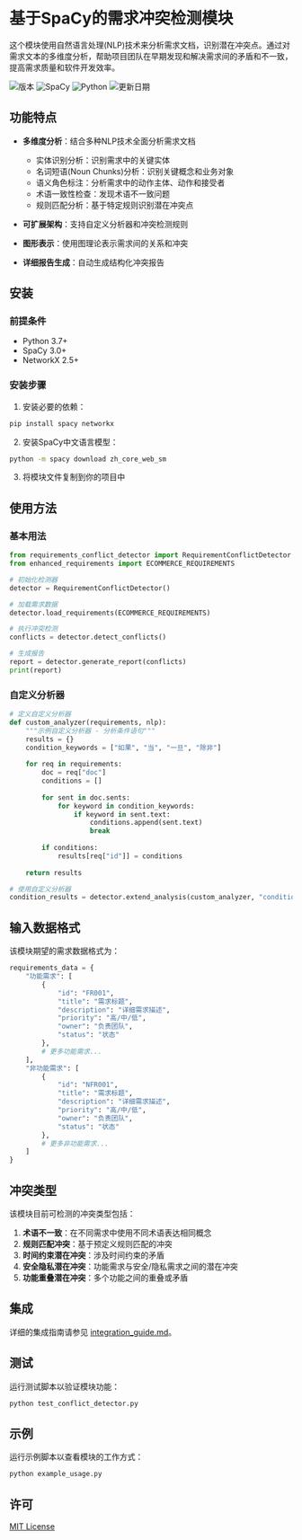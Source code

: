 # 基于SpaCy的需求冲突检测模块

这个模块使用自然语言处理(NLP)技术来分析需求文档，识别潜在冲突点。通过对需求文本的多维度分析，帮助项目团队在早期发现和解决需求间的矛盾和不一致，提高需求质量和软件开发效率。

![版本](https://img.shields.io/badge/版本-1.0.0-blue)
![SpaCy](https://img.shields.io/badge/SpaCy-3.0+-green)
![Python](https://img.shields.io/badge/Python-3.7+-yellow)
![更新日期](https://img.shields.io/badge/更新日期-2025.05.09-orange)

## 功能特点

- **多维度分析**：结合多种NLP技术全面分析需求文档
  - 实体识别分析：识别需求中的关键实体
  - 名词短语(Noun Chunks)分析：识别关键概念和业务对象
  - 语义角色标注：分析需求中的动作主体、动作和接受者
  - 术语一致性检查：发现术语不一致问题
  - 规则匹配分析：基于特定规则识别潜在冲突点

- **可扩展架构**：支持自定义分析器和冲突检测规则
- **图形表示**：使用图理论表示需求间的关系和冲突
- **详细报告生成**：自动生成结构化冲突报告

## 安装

### 前提条件

- Python 3.7+
- SpaCy 3.0+
- NetworkX 2.5+

### 安装步骤

1. 安装必要的依赖：

```bash
pip install spacy networkx
```

2. 安装SpaCy中文语言模型：

```bash
python -m spacy download zh_core_web_sm
```

3. 将模块文件复制到你的项目中

## 使用方法

### 基本用法

```python
from requirements_conflict_detector import RequirementConflictDetector
from enhanced_requirements import ECOMMERCE_REQUIREMENTS

# 初始化检测器
detector = RequirementConflictDetector()

# 加载需求数据
detector.load_requirements(ECOMMERCE_REQUIREMENTS)

# 执行冲突检测
conflicts = detector.detect_conflicts()

# 生成报告
report = detector.generate_report(conflicts)
print(report)
```

### 自定义分析器

```python
# 定义自定义分析器
def custom_analyzer(requirements, nlp):
    """示例自定义分析器 - 分析条件语句"""
    results = {}
    condition_keywords = ["如果", "当", "一旦", "除非"]
    
    for req in requirements:
        doc = req["doc"]
        conditions = []
        
        for sent in doc.sents:
            for keyword in condition_keywords:
                if keyword in sent.text:
                    conditions.append(sent.text)
                    break
        
        if conditions:
            results[req["id"]] = conditions
    
    return results

# 使用自定义分析器
condition_results = detector.extend_analysis(custom_analyzer, "condition_analysis")
```

## 输入数据格式

该模块期望的需求数据格式为：

```python
requirements_data = {
    "功能需求": [
        {
            "id": "FR001",
            "title": "需求标题",
            "description": "详细需求描述",
            "priority": "高/中/低",
            "owner": "负责团队",
            "status": "状态"
        },
        # 更多功能需求...
    ],
    "非功能需求": [
        {
            "id": "NFR001",
            "title": "需求标题",
            "description": "详细需求描述",
            "priority": "高/中/低",
            "owner": "负责团队",
            "status": "状态"
        },
        # 更多非功能需求...
    ]
}
```

## 冲突类型

该模块目前可检测的冲突类型包括：

1. **术语不一致**：在不同需求中使用不同术语表达相同概念
2. **规则匹配冲突**：基于预定义规则匹配的冲突
3. **时间约束潜在冲突**：涉及时间约束的矛盾
4. **安全隐私潜在冲突**：功能需求与安全/隐私需求之间的潜在冲突
5. **功能重叠潜在冲突**：多个功能之间的重叠或矛盾

## 集成

详细的集成指南请参见 [integration_guide.md](integration_guide.md)。

## 测试

运行测试脚本以验证模块功能：

```bash
python test_conflict_detector.py
```

## 示例

运行示例脚本以查看模块的工作方式：

```bash
python example_usage.py
```

## 许可

[MIT License](LICENSE)
